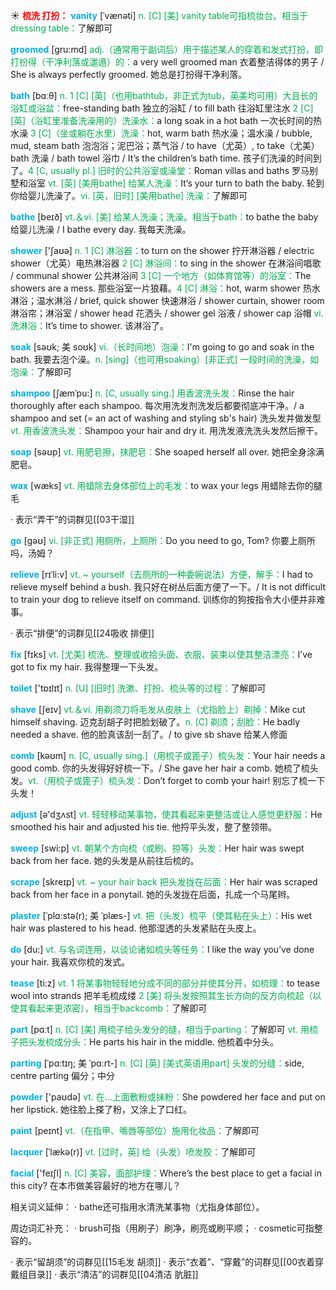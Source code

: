 ☀ <font color="red">**梳洗 打扮：**</font>
<font color="sky blue">**vanity**</font> [ˈvænəti]
<font color="#00b050">n. [C] [美] vanity table可指梳妆台。相当于dressing table：</font>了解即可

<font color="sky blue">**groomed**</font> [gru:md]
<font color="#00b050">adj.（通常用于副词后）用于描述某人的穿着和发式打扮，即打扮得（干净利落或邋遢）的：</font>a very well groomed man 衣着整洁得体的男子 / She is always perfectly groomed. 她总是打扮得干净利落。

<font color="sky blue">**bath**</font> [bɑːθ] 
<font color="#00b050">n. 1 [C] [英]（也用bathtub，非正式为tub，英美均可用）大且长的浴缸或浴盆：</font>free-standing bath 独立的浴缸 / to fill bath 往浴缸里注水 <font color="#00b050">2 [C] [英]（浴缸里准备洗澡用的）洗澡水：</font>a long soak in a hot bath 一次长时间的热水澡 <font color="#00b050">3 [C]（坐或躺在水里）洗澡：</font>hot, warm bath 热水澡；温水澡 / bubble, mud, steam bath 泡泡浴；泥巴浴；蒸气浴 / to have（尤英）, to take（尤美）bath 洗澡 / bath towel 浴巾 / It’s the children’s bath time. 孩子们洗澡的时间到了。<font color="#00b050">4 [C, usually pl.] 旧时的公共浴室或澡堂：</font>Roman villas and baths 罗马别墅和浴室 <font color="#00b050">vt. [英] [美用bathe] 给某人洗澡：</font>It’s your turn to bath the baby. 轮到你给婴儿洗澡了。<font color="#00b050">vi. [英，旧时] [美用bathe] 洗澡：</font>了解即可

<font color="sky blue">**bathe**</font> [beɪð] 
<font color="#00b050">vt.＆vi. [美] 给某人洗澡；洗澡。相当于bath：</font>to bathe the baby 给婴儿洗澡 / I bathe every day. 我每天洗澡。

<font color="sky blue">**shower**</font> ['ʃaʊə] 
<font color="#00b050">n. 1 [C] 淋浴器：</font>to turn on the shower 拧开淋浴器 / electric shower（尤英）电热淋浴器 <font color="#00b050">2 [C] 淋浴间：</font>to sing in the shower 在淋浴间唱歌 / communal shower 公共淋浴间 <font color="#00b050">3 [C] 一个地方（如体育馆等）的浴室：</font>The showers are a mess. 那些浴室一片狼藉。<font color="#00b050">4 [C] 淋浴：</font>hot, warm shower 热水淋浴；温水淋浴 / brief, quick shower 快速淋浴 / shower curtain, shower room 淋浴帘；淋浴室 / shower head 花洒头 / shower gel 浴液 / shower cap 浴帽 <font color="#00b050">vi. 洗淋浴：</font>It’s time to shower. 该淋浴了。
           
<font color="sky blue">**soak**</font> [səʊk; 美 soʊk]
<font color="#00b050">vi.（长时间地）泡澡：</font>I'm going to go and soak in the bath. 我要去泡个澡。<font color="#00b050">n. [sing]（也可用soaking）[非正式] 一段时间的洗澡，如泡澡：</font>了解即可
           
<font color="sky blue">**shampoo**</font> [ʃæmˈpu:]
<font color="#00b050">n. [C, usually sing.] 用香波洗头发：</font>Rinse the hair thoroughly after each shampoo. 每次用洗发剂洗发后都要彻底冲干净。/ a shampoo and set (= an act of washing and styling sb's hair) 洗头发并做发型 <font color="#00b050">vt. 用香波洗头发：</font>Shampoo your hair and dry it. 用洗发液洗洗头发然后擦干。

<font color="sky blue">**soap**</font> [səʊp] 
<font color="#00b050">vt. 用肥皂擦，抹肥皂：</font>She soaped herself all over. 她把全身涂满肥皂。

<font color="sky blue">**wax**</font> [wæks] 
<font color="#00b050">vt. 用蜡除去身体部位上的毛发：</font>to wax your legs 用蜡除去你的腿毛

· 表示“弄干”的词群见[[03干湿]]

<font color="sky blue">**go**</font> [ɡəʊ] 
<font color="#00b050">vi. [非正式] 用厕所，上厕所：</font>Do you need to go, Tom? 你要上厕所吗，汤姆？
           
<font color="sky blue">**relieve**</font> [rɪˈli:v]
<font color="#00b050">vt. ~ yourself（去厕所的一种委婉说法）方便，解手：</font>I had to relieve myself behind a bush. 我只好在树丛后面方便了一下。/ It is not difficult to train your dog to relieve itself on command. 训练你的狗按指令大小便并非难事。

· 表示“排便”的词群见[[24吸收 排便]]

<font color="sky blue">**fix**</font> [fɪks] 
<font color="#00b050">vt. [尤美] 梳洗、整理或收拾头面、衣服、装束以使其整洁漂亮：</font>I’ve got to fix my hair. 我得整理一下头发。

<font color="sky blue">**toilet**</font> ['tɒɪlɪt] 
<font color="#00b050">n. [U] [旧时] 洗漱、打扮、梳头等的过程：</font>了解即可

<font color="sky blue">**shave**</font> [ʃeɪv] 
<font color="#00b050">vt.＆vi. 用剃须刀将毛发从皮肤上（尤指脸上）剃掉：</font>Mike cut himself shaving. 迈克刮胡子时把脸划破了。<font color="#00b050">n. [C] 剃须；刮脸：</font>He badly needed a shave. 他的脸真该刮一刮了。/ to give sb shave 给某人修面

<font color="sky blue">**comb**</font> [kəʊm] 
<font color="#00b050">n. [C, usually sing.]（用梳子或篦子）梳头发：</font>Your hair needs a good comb. 你的头发得好好梳一下。/ She gave her hair a comb. 她梳了梳头发。<font color="#00b050">vt.（用梳子或篦子）梳头发：</font>Don’t forget to comb your hair! 别忘了梳一下头发！ 

<font color="sky blue">**adjust**</font> [ə'dӡʌst] 
<font color="#00b050">vt. 轻轻移动某事物，使其看起来更整洁或让人感觉更舒服：</font>He smoothed his hair and adjusted his tie. 他捋平头发，整了整领带。

<font color="sky blue">**sweep**</font> [swi:p] 
<font color="#00b050">vt. 朝某个方向梳（或刷、掠等）头发：</font>Her hair was swept back from her face. 她的头发是从前往后梳的。
           
<font color="sky blue">**scrape**</font> [skreɪp]
<font color="#00b050">vt. ~ your hair back 把头发拢在后面：</font>Her hair was scraped back from her face in a ponytail. 她的头发拢在后面，扎成一个马尾辫。
           
<font color="sky blue">**plaster**</font> [ˈplɑ:stə(r); 美 ˈplæs-]
<font color="#00b050">vt. 把（头发）梳平（使其粘在头上）：</font>His wet hair was plastered to his head. 他那湿透的头发紧贴在头皮上。

<font color="sky blue">**do**</font> [du:] 
<font color="#00b050">vt. 与名词连用，以谈论诸如梳头等任务：</font>I like the way you’ve done your hair. 我喜欢你梳的发式。

<font color="sky blue">**tease**</font> [ti:z] 
<font color="#00b050">vt. 1 将某事物轻轻地分成不同的部分并使其分开，如梳理：</font>to tease wool into strands 把羊毛梳成缕 <font color="#00b050">2 [美] 将头发按照其生长方向的反方向梳起（以使其看起来更浓密），相当于backcomb：</font>了解即可

<font color="sky blue">**part**</font> [pɑːt] 
<font color="#00b050">n. [C] [美] 用梳子给头发分的缝，相当于parting：</font>了解即可 <font color="#00b050">vt. 用梳子把头发梳成分头：</font>He parts his hair in the middle. 他梳着中分头。
           
<font color="sky blue">**parting**</font> [ˈpɑ:tɪŋ; 美 ˈpɑ:rt-]
<font color="#00b050">n. [C] [英] [美式英语用part] 头发的分缝：</font>side, centre parting 偏分；中分

<font color="sky blue">**powder**</font> ['paʊdə] 
<font color="#00b050">vt. 在…上面敷粉或抹粉：</font>She powdered her face and put on her lipstick. 她往脸上搽了粉，又涂上了口红。

<font color="sky blue">**paint**</font> [peɪnt] 
<font color="#00b050">vt.（在指甲、嘴唇等部位）施用化妆品：</font>了解即可
           
<font color="sky blue">**lacquer**</font> [ˈlækə(r)]
<font color="#00b050">vt. [过时，英] 给（头发）喷发胶：</font>了解即可

<font color="sky blue">**facial**</font> ['feɪʃl] 
<font color="#00b050">n. [C] 美容，面部护理：</font>Where’s the best place to get a facial in this city? 在本市做美容最好的地方在哪儿？

相关词义延伸：
· bathe还可指用水清洗某事物（尤指身体部位）。

周边词汇补充：
· brush可指（用刷子）刷净，刷亮或刷平顺；
· cosmetic可指整容的。

· 表示“留胡须”的词群见[[15毛发 胡须]]
· 表示“衣着”、“穿戴”的词群见[[00衣着穿戴组目录]]
· 表示“清洁”的词群见[[04清洁 肮脏]]
